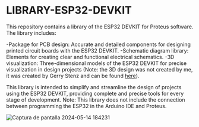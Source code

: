 # LIBRARY-ESP32-DEVKIT
This repository contains a library of the ESP32 DEVKIT for Proteus software. The library includes:

-Package for PCB design: Accurate and detailed components for designing printed circuit boards with the ESP32 DEVKIT.
-Schematic diagram library: Elements for creating clear and functional electrical schematics.
-3D visualization: Three-dimensional models of the ESP32 DEVKIT for precise visualization in design projects (Note: the 3D design was not created by me, it was created by Gerry Stenz and can be found [here](https://grabcad.com/library/esp32-dev-kit-v1-1)).

This library is intended to simplify and streamline the design of projects using the ESP32 DEVKIT, providing complete and precise tools for every stage of development. Note: This library does not include the connection between programming the ESP32 in the Arduino IDE and Proteus.

![Captura de pantalla 2024-05-14 184231](https://github.com/CHANCUCO/LIBRARY-ESP32-DEVKIT/assets/147283141/25c42dc0-d185-4226-bb6c-f2e449f5f663)
